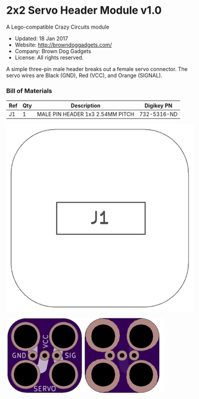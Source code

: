 <!--- start title --->
# 2x2 Servo Header Module v1.0
A Lego-compatible Crazy Circuits module

- Updated: 18 Jan 2017
- Website: http://browndoggadgets.com/
- Company: Brown Dog Gadgets
- License: All rights reserved.

<!--- end title --->
A simple three-pin male header breaks out a female servo connector. The servo wires are Black (GND), Red (VCC), and Orange (SIGNAL). 

### Bill of Materials

<!--- bom start --->
|Ref|Qty|Description|Digikey PN|
|---|---|-----------|------|
|J1|1|MALE PIN HEADER 1x3 2.54MM PITCH|732-5316-ND|


<!--- bom end --->

![Assembly Diagram](assembly.png)

![Gerber Preview](preview.png)

